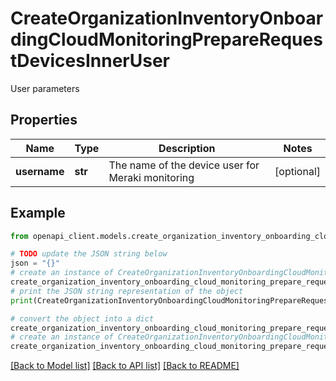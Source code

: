 # CreateOrganizationInventoryOnboardingCloudMonitoringPrepareRequestDevicesInnerUser

User parameters

## Properties

Name | Type | Description | Notes
------------ | ------------- | ------------- | -------------
**username** | **str** | The name of the device user for Meraki monitoring | [optional] 

## Example

```python
from openapi_client.models.create_organization_inventory_onboarding_cloud_monitoring_prepare_request_devices_inner_user import CreateOrganizationInventoryOnboardingCloudMonitoringPrepareRequestDevicesInnerUser

# TODO update the JSON string below
json = "{}"
# create an instance of CreateOrganizationInventoryOnboardingCloudMonitoringPrepareRequestDevicesInnerUser from a JSON string
create_organization_inventory_onboarding_cloud_monitoring_prepare_request_devices_inner_user_instance = CreateOrganizationInventoryOnboardingCloudMonitoringPrepareRequestDevicesInnerUser.from_json(json)
# print the JSON string representation of the object
print(CreateOrganizationInventoryOnboardingCloudMonitoringPrepareRequestDevicesInnerUser.to_json())

# convert the object into a dict
create_organization_inventory_onboarding_cloud_monitoring_prepare_request_devices_inner_user_dict = create_organization_inventory_onboarding_cloud_monitoring_prepare_request_devices_inner_user_instance.to_dict()
# create an instance of CreateOrganizationInventoryOnboardingCloudMonitoringPrepareRequestDevicesInnerUser from a dict
create_organization_inventory_onboarding_cloud_monitoring_prepare_request_devices_inner_user_from_dict = CreateOrganizationInventoryOnboardingCloudMonitoringPrepareRequestDevicesInnerUser.from_dict(create_organization_inventory_onboarding_cloud_monitoring_prepare_request_devices_inner_user_dict)
```
[[Back to Model list]](../README.md#documentation-for-models) [[Back to API list]](../README.md#documentation-for-api-endpoints) [[Back to README]](../README.md)


